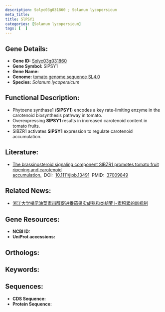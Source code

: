 ```yaml
---
description: Solyc03g031860 ; Solanum lycopersicum
meta_title:
title: SlPSY1
categories: [Solanum lycopersicum]
tags: [  ]
---
```


## Gene Details:
- **Gene ID:**	[Solyc03g031860]()
- **Gene Symbol:** SlPSY1
- **Gene Name:** 
- **Genome:** [tomato genome sequence SL4.0]()
- **Species:** *Solanum lycopersicum*

## Functional Description:
   - Phytoene synthase1 (**SlPSY1**) encodes a key rate-limiting enzyme in the carotenoid biosynthesis pathway in tomato.
   - Overexpressing **SlPSY1** results in increased carotenoid content in tomato fruits.
   - SlBZR1 activates **SlPSY1** expression to regulate carotenoid accumulation.

## Literature:
   - [The brassinosteroid signaling component SlBZR1 promotes tomato fruit ripening and carotenoid accumulation.]( https://onlinelibrary.wiley.com/doi/10.1111/jipb.13491)&nbsp;&nbsp;DOI:&nbsp;&nbsp;[10.1111/jipb.13491](https://onlinelibrary.wiley.com/doi/10.1111/jipb.13491)&nbsp;&nbsp;PMID:&nbsp;&nbsp;[37009849](https://pubmed.ncbi.nlm.nih.gov/37009849/)

## Related News:
   - [浙江大学揭示油菜素甾醇促进番茄果实成熟和类胡萝卜素积累的新机制](https://mp.weixin.qq.com/s?__biz=MzIyOTY2NDYyNQ==&mid=2247570093&idx=5&sn=a626ec9a2c5910199edf8912fc6f4e6e&chksm=f1dcf3a92ec4ee494f0620fd6ecd6b21acedad54336747dbd7966d6ccd2171ec9e3901e1b00f&scene=27#wechat_redirect)

## Gene Resources:
- **NCBI ID:** [](https://www.ncbi.nlm.nih.gov/gene/?term=)
- **UniProt accessions:** [](https://www.uniprot.org/uniprotkb//entry)

## Orthologs:

## Keywords:


## Sequences:
- **CDS Sequence:**
- **Protein Sequence:**
